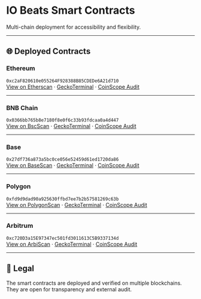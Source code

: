 # IO Beats Smart Contracts

Multi-chain deployment for accessibility and flexibility.

---

## 🌐 Deployed Contracts

### Ethereum  
`0xc2aF820610e055264F928388B85CDEDe6A21d710`  
[View on Etherscan](https://etherscan.io/token/0xc2aF820610e055264F928388B85CDEDe6A21d710) · [GeckoTerminal](https://www.geckoterminal.com/) · [CoinScope Audit](https://www.coinscope.co/)

---

### BNB Chain  
`0x0366bb765b8e7180f8e0f6c33b93fdcaa0a4d447`  
[View on BscScan](https://bscscan.com/token/0x0366bb765b8e7180f8e0f6c33b93fdcaa0a4d447) · [GeckoTerminal](https://www.geckoterminal.com/) · [CoinScope Audit](https://www.coinscope.co/)

---

### Base  
`0x27df736a873a5bc0ce056e52459d61ed1720da86`  
[View on BaseScan](https://basescan.org/token/0x27df736a873a5bc0ce056e52459d61ed1720da86) · [GeckoTerminal](https://www.geckoterminal.com/) · [CoinScope Audit](https://www.coinscope.co/)

---

### Polygon  
`0xfd9d9dad90a925630ffbd7ee7b2b57581269c63b`  
[View on PolygonScan](https://polygonscan.com/token/0xfd9d9dad90a925630ffbd7ee7b2b57581269c63b) · [GeckoTerminal](https://www.geckoterminal.com/) · [CoinScope Audit](https://www.coinscope.co/)

---

### Arbitrum  
`0xc720D3a15E97347ec501fd3011613C5B9337134d`  
[View on ArbiScan](https://arbiscan.io/token/0xc720D3a15E97347ec501fd3011613C5B9337134d) · [GeckoTerminal](https://www.geckoterminal.com/) · [CoinScope Audit](https://www.coinscope.co/)

---

## 📜 Legal
The smart contracts are deployed and verified on multiple blockchains.  
They are open for transparency and external audit.  
